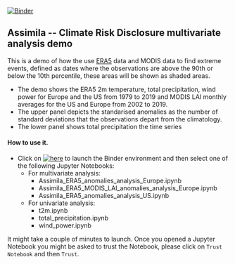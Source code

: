 [![Binder](https://mybinder.org/badge_logo.svg)](https://mybinder.org/v2/gh/GerardoLopez/ClimateRiskDisclosure/master?filepath=src)

## Assimila -- Climate Risk Disclosure multivariate analysis demo

This is a demo of how the use [ERA5](https://www.ecmwf.int/en/forecasts/datasets/reanalysis-datasets/era5) data and MODIS data to find extreme events, defined as dates where the observations are above the 90th or below the 10th percentile, these areas will be shown as shaded areas.

- The demo shows the ERA5 2m temperature, total precipitation, wind power for Europe and the US from 1979 to 2019 and MODIS LAI monthly averages for the US and Europe from 2002 to 2019.
- The upper panel depicts the standarised anomalies as the number of standard deviations that the observations depart from the climatology.
- The lower panel shows total precipitation the time series

#### How to use it.

- Click on [![here](https://mybinder.org/badge_logo.svg)](https://mybinder.org/v2/gh/GerardoLopez/ClimateRiskDisclosure/master?filepath=src) to launch the Binder environment and then select one of the following Jupyter Notebooks:
  - For multivariate analysis:
    - Assimila_ERA5_anomalies_analysis_Europe.ipynb
    - Assimila_ERA5_MODIS_LAI_anomalies_analysis_Europe.ipynb
    - Assimila_ERA5_anomalies_analysis_US.ipynb
  - For univariate analysis:
    - t2m.ipynb
    - total_precipitation.ipynb
    - wind_power.ipynb

It might take a couple of minutes to launch. Once you opened a Jupyter Notebook you might be asked to trust the Notebook, please click on ```Trust Notebook``` and then ```Trust```.
